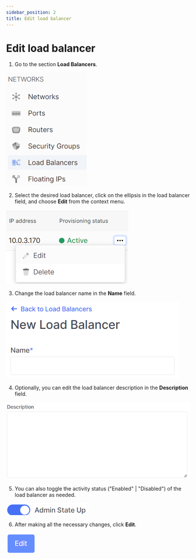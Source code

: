 ```yaml
---
sidebar_position: 2
title: Edit load balancer
---
```


# Edit load balancer

1. Go to the section **Load Balancers**.

![](../../img/load-balancer/1.png)

2. Select the desired load balancer, click on the ellipsis in the load balancer field, and choose **Edit** from the context menu.

![](../../img/load-balancer/27.png)

3. Change the load balancer name in the **Name** field.

![](../../img/load-balancer/28.png)

4. Optionally, you can edit the load balancer description in the **Description** field.

![](../../img/load-balancer/29.png)

5. You can also toggle the activity status ("Enabled" | "Disabled") of the load balancer as needed.

![](../../img/load-balancer/30.png)

6. After making all the necessary changes, click **Edit**.

![](../../img/load-balancer/32.png)